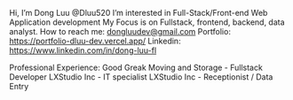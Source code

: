 Hi, I’m Dong Luu @Dluu520
I’m interested in Full-Stack/Front-end Web Application development 
My Focus is on Fullstack, frontend, backend, data analyst. 
How to reach me: dongluudev@gmail.com
Portfolio: https://portfolio-dluu-dev.vercel.app/
Linkedin: https://www.linkedin.com/in/dong-luu-fl

Professional Experience: 
Good Greak Moving and Storage - Fullstack Developer
LXStudio Inc - IT specialist
LXStudio Inc - Receptionist / Data Entry


<!---
Dluu520/Dluu520 is a ✨ special ✨ repository because its `README.md` (this file) appears on your GitHub profile.
You can click the Preview link to take a look at your changes.
--->
